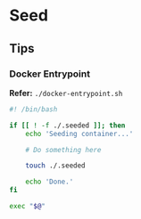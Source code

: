 # Seed

## Tips

### Docker Entrypoint

**Refer:** `./docker-entrypoint.sh`

```sh
#! /bin/bash

if [[ ! -f ./.seeded ]]; then
    echo 'Seeding container...'

    # Do something here

    touch ./.seeded

    echo 'Done.'
fi

exec "$@"
```
